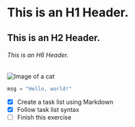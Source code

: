 # This is an H1 Header.
## This is an H2 Header.
###### This is an H6 Header.

![Image of a cat](https://upload.wikimedia.org/wikipedia/commons/thumb/1/15/Cat_August_2010-4.jpg/1280px-Cat_August_2010-4.jpg)

``` python
msg = "Hello, world!"
```

- [x] Create a task list using Markdown
- [x] Follow task list syntax
- [ ] Finish this exercise
